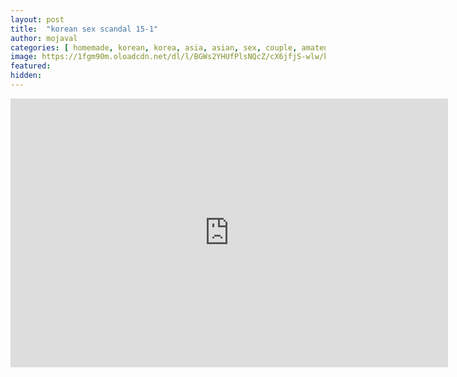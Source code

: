 ```yaml
---
layout: post
title:  "korean sex scandal 15-1"
author: mojaval
categories: [ homemade, korean, korea, asia, asian, sex, couple, amateur, scandal, motel, adult, self, camera, real ]
image: https://1fgm90m.oloadcdn.net/dl/l/BGWs2YHUfPlsNQcZ/cX6jfjS-wlw/korean-sex-scandal-15-1___37efd71a67070f45032f31a51efe1deec1049f77.mp4_splash.jpg?mime=true
featured: 
hidden: 
---
```


<iframe src="https://openload.co/embed/_OvF8HTBD7c/korean-sex-scandal-15-1___37efd71a67070f45032f31a51efe1deec1049f77.mp4" scrolling="no" frameborder="0" width="700" height="430" allowfullscreen="true" webkitallowfullscreen="true" mozallowfullscreen="true"></iframe>
